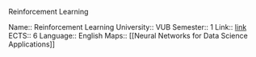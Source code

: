 Reinforcement Learning

Name:: Reinforcement Learning
University:: VUB
Semester:: 1
Link:: [link](https://caliweb.vub.be/?page=course-offer&id=005054&anchor=1&target=pr&year=2223&language=en&output=html)
ECTS:: 6
Language:: English
Maps:: [[Neural Networks for Data Science Applications]]